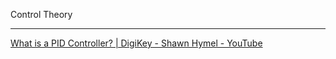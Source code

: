 Control Theory

- - - -

[What is a PID Controller? | DigiKey - Shawn Hymel - YouTube](https://youtu.be/tFVAaUcOm4I?si=Z2U_stCSXwVZDC8v)
